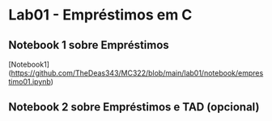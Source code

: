 # Lab01 - Empréstimos em C

## Notebook 1 sobre Empréstimos

[Notebook1] (https://github.com/TheDeas343/MC322/blob/main/lab01/notebook/emprestimo01.ipynb)

## Notebook 2 sobre Empréstimos e TAD (opcional)

